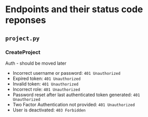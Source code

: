 # Endpoints and their status code reponses

## `project.py`

### CreateProject

Auth - should be moved later 
- Incorrect username or password: `401 Unauthorized`
- Expired token: `401 Unauthorized`
- Invalid token: `401 Unauthorized`
- Incorrect role: `401 Unauthorized`
- Password reset after last authenticated token generated: `401 Unauthorized`
- Two Factor Authentication not provided: `401 Unauthorized`
- User is deactivated: `403 Forbidden`
